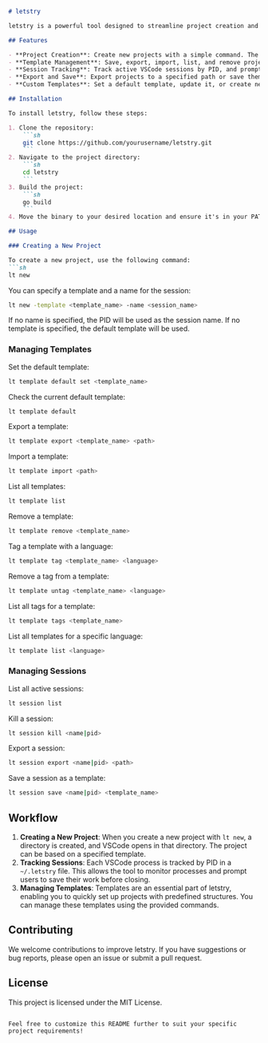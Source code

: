 ```markdown
# letstry

letstry is a powerful tool designed to streamline project creation and management within VSCode, built in Golang. It provides users with a suite of features to create, manage, and export project templates, ensuring a smooth workflow for developers.

## Features

- **Project Creation**: Create new projects with a simple command. The tool initializes a new directory and opens VSCode within that directory.
- **Template Management**: Save, export, import, list, and remove project templates with ease. Templates can be tagged with languages for better organization.
- **Session Tracking**: Track active VSCode sessions by PID, and prompt users to save their projects upon closing the VSCode window.
- **Export and Save**: Export projects to a specified path or save them as templates for future use.
- **Custom Templates**: Set a default template, update it, or create new ones based on your needs.

## Installation

To install letstry, follow these steps:

1. Clone the repository:
    ```sh
    git clone https://github.com/yourusername/letstry.git
    ```
2. Navigate to the project directory:
    ```sh
    cd letstry
    ```
3. Build the project:
    ```sh
    go build
    ```
4. Move the binary to your desired location and ensure it's in your PATH.

## Usage

### Creating a New Project

To create a new project, use the following command:
```sh
lt new
```
You can specify a template and a name for the session:
```sh
lt new -template <template_name> -name <session_name>
```
If no name is specified, the PID will be used as the session name. If no template is specified, the default template will be used.

### Managing Templates

Set the default template:
```sh
lt template default set <template_name>
```
Check the current default template:
```sh
lt template default
```
Export a template:
```sh
lt template export <template_name> <path>
```
Import a template:
```sh
lt template import <path>
```
List all templates:
```sh
lt template list
```
Remove a template:
```sh
lt template remove <template_name>
```
Tag a template with a language:
```sh
lt template tag <template_name> <language>
```
Remove a tag from a template:
```sh
lt template untag <template_name> <language>
```
List all tags for a template:
```sh
lt template tags <template_name>
```
List all templates for a specific language:
```sh
lt template list <language>
```

### Managing Sessions

List all active sessions:
```sh
lt session list
```
Kill a session:
```sh
lt session kill <name|pid>
```
Export a session:
```sh
lt session export <name|pid> <path>
```
Save a session as a template:
```sh
lt session save <name|pid> <template_name>
```

## Workflow

1. **Creating a New Project**: When you create a new project with `lt new`, a directory is created, and VSCode opens in that directory. The project can be based on a specified template.
2. **Tracking Sessions**: Each VSCode process is tracked by PID in a `~/.letstry` file. This allows the tool to monitor processes and prompt users to save their work before closing.
3. **Managing Templates**: Templates are an essential part of letstry, enabling you to quickly set up projects with predefined structures. You can manage these templates using the provided commands.

## Contributing

We welcome contributions to improve letstry. If you have suggestions or bug reports, please open an issue or submit a pull request.

## License

This project is licensed under the MIT License.
```

Feel free to customize this README further to suit your specific project requirements!